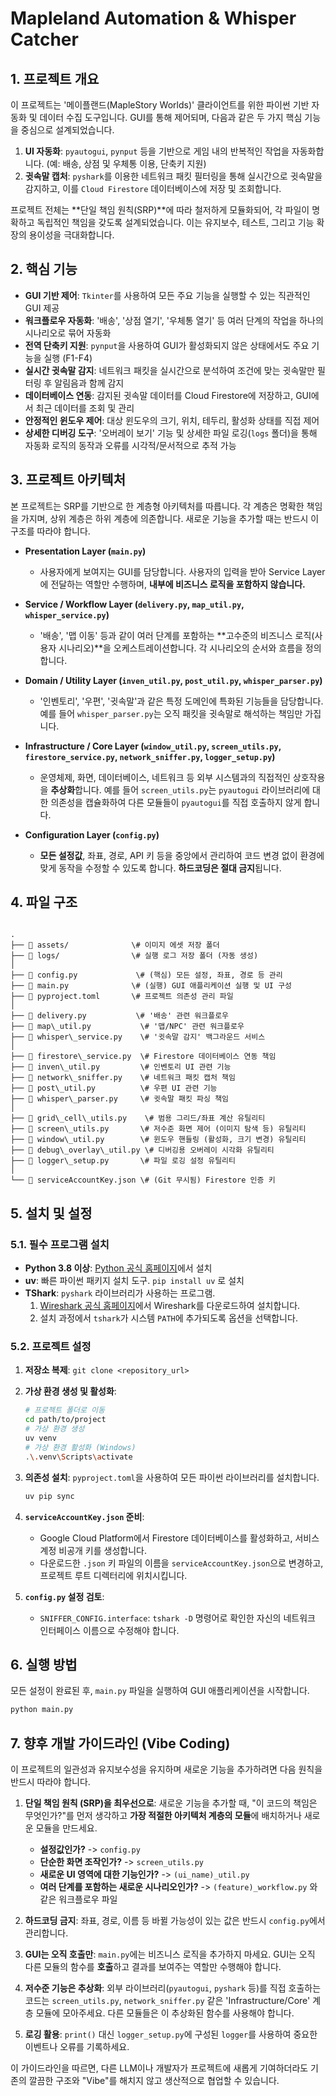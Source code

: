 # Mapleland Automation & Whisper Catcher

## 1. 프로젝트 개요

이 프로젝트는 '메이플랜드(MapleStory Worlds)' 클라이언트를 위한 파이썬 기반 자동화 및 데이터 수집 도구입니다. GUI를 통해 제어되며, 다음과 같은 두 가지 핵심 기능을 중심으로 설계되었습니다.

1.  **UI 자동화**: `pyautogui`, `pynput` 등을 기반으로 게임 내의 반복적인 작업을 자동화합니다. (예: 배송, 상점 및 우체통 이용, 단축키 지원)
2.  **귓속말 캡처**: `pyshark`를 이용한 네트워크 패킷 필터링을 통해 실시간으로 귓속말을 감지하고, 이를 `Cloud Firestore` 데이터베이스에 저장 및 조회합니다.

프로젝트 전체는 **단일 책임 원칙(SRP)**에 따라 철저하게 모듈화되어, 각 파일이 명확하고 독립적인 책임을 갖도록 설계되었습니다. 이는 유지보수, 테스트, 그리고 기능 확장의 용이성을 극대화합니다.

## 2. 핵심 기능

* **GUI 기반 제어**: `Tkinter`를 사용하여 모든 주요 기능을 실행할 수 있는 직관적인 GUI 제공
* **워크플로우 자동화**: '배송', '상점 열기', '우체통 열기' 등 여러 단계의 작업을 하나의 시나리오로 묶어 자동화
* **전역 단축키 지원**: `pynput`을 사용하여 GUI가 활성화되지 않은 상태에서도 주요 기능을 실행 (F1-F4)
* **실시간 귓속말 감지**: 네트워크 패킷을 실시간으로 분석하여 조건에 맞는 귓속말만 필터링 후 알림음과 함께 감지
* **데이터베이스 연동**: 감지된 귓속말 데이터를 Cloud Firestore에 저장하고, GUI에서 최근 데이터를 조회 및 관리
* **안정적인 윈도우 제어**: 대상 윈도우의 크기, 위치, 테두리, 활성화 상태를 직접 제어
* **상세한 디버깅 도구**: '오버레이 보기' 기능 및 상세한 파일 로깅(`logs` 폴더)을 통해 자동화 로직의 동작과 오류를 시각적/문서적으로 추적 가능

## 3. 프로젝트 아키텍처

본 프로젝트는 SRP를 기반으로 한 계층형 아키텍처를 따릅니다. 각 계층은 명확한 책임을 가지며, 상위 계층은 하위 계층에 의존합니다. 새로운 기능을 추가할 때는 반드시 이 구조를 따라야 합니다.

* **Presentation Layer (`main.py`)**
    * 사용자에게 보여지는 GUI를 담당합니다. 사용자의 입력을 받아 Service Layer에 전달하는 역할만 수행하며, **내부에 비즈니스 로직을 포함하지 않습니다.**

* **Service / Workflow Layer (`delivery.py`, `map_util.py`, `whisper_service.py`)**
    * '배송', '맵 이동' 등과 같이 여러 단계를 포함하는 **고수준의 비즈니스 로직(사용자 시나리오)**을 오케스트레이션합니다. 각 시나리오의 순서와 흐름을 정의합니다.

* **Domain / Utility Layer (`inven_util.py`, `post_util.py`, `whisper_parser.py`)**
    * '인벤토리', '우편', '귓속말'과 같은 특정 도메인에 특화된 기능들을 담당합니다. 예를 들어 `whisper_parser.py`는 오직 패킷을 귓속말로 해석하는 책임만 가집니다.

* **Infrastructure / Core Layer (`window_util.py`, `screen_utils.py`, `firestore_service.py`, `network_sniffer.py`, `logger_setup.py`)**
    * 운영체제, 화면, 데이터베이스, 네트워크 등 외부 시스템과의 직접적인 상호작용을 **추상화**합니다. 예를 들어 `screen_utils.py`는 `pyautogui` 라이브러리에 대한 의존성을 캡슐화하여 다른 모듈들이 `pyautogui`를 직접 호출하지 않게 합니다.

* **Configuration Layer (`config.py`)**
    * **모든 설정값**, 좌표, 경로, API 키 등을 중앙에서 관리하여 코드 변경 없이 환경에 맞게 동작을 수정할 수 있도록 합니다. **하드코딩은 절대 금지**됩니다.

## 4. 파일 구조

```

.
├── 📂 assets/              \# 이미지 에셋 저장 폴더
├── 📂 logs/                \# 실행 로그 저장 폴더 (자동 생성)
│
├── 📜 config.py             \# (핵심) 모든 설정, 좌표, 경로 등 관리
├── 📜 main.py              \# (실행) GUI 애플리케이션 실행 및 UI 구성
├── 📜 pyproject.toml       \# 프로젝트 의존성 관리 파일
│
├── 📜 delivery.py           \# '배송' 관련 워크플로우
├── 📜 map\_util.py           \# '맵/NPC' 관련 워크플로우
├── 📜 whisper\_service.py    \# '귓속말 감지' 백그라운드 서비스
│
├── 📜 firestore\_service.py  \# Firestore 데이터베이스 연동 책임
├── 📜 inven\_util.py         \# 인벤토리 UI 관련 기능
├── 📜 network\_sniffer.py    \# 네트워크 패킷 캡처 책임
├── 📜 post\_util.py          \# 우편 UI 관련 기능
├── 📜 whisper\_parser.py     \# 귓속말 패킷 파싱 책임
│
├── 📜 grid\_cell\_utils.py    \# 범용 그리드/좌표 계산 유틸리티
├── 📜 screen\_utils.py       \# 저수준 화면 제어 (이미지 탐색 등) 유틸리티
├── 📜 window\_util.py        \# 윈도우 핸들링 (활성화, 크기 변경) 유틸리티
├── 📜 debug\_overlay\_util.py \# 디버깅용 오버레이 시각화 유틸리티
├── 📜 logger\_setup.py       \# 파일 로깅 설정 유틸리티
│
└── 📜 serviceAccountKey.json \# (Git 무시됨) Firestore 인증 키

````

## 5. 설치 및 설정

### 5.1. 필수 프로그램 설치

* **Python 3.8 이상**: [Python 공식 홈페이지](https://www.python.org/)에서 설치
* **uv**: 빠른 파이썬 패키지 설치 도구. `pip install uv` 로 설치
* **TShark**: `pyshark` 라이브러리가 사용하는 프로그램.
    1.  [Wireshark 공식 홈페이지](https://www.wireshark.org/download.html)에서 Wireshark를 다운로드하여 설치합니다.
    2.  설치 과정에서 `tshark`가 시스템 `PATH`에 추가되도록 옵션을 선택합니다.

### 5.2. 프로젝트 설정

1.  **저장소 복제**: `git clone <repository_url>`
2.  **가상 환경 생성 및 활성화**:
    ```bash
    # 프로젝트 폴더로 이동
    cd path/to/project
    # 가상 환경 생성
    uv venv
    # 가상 환경 활성화 (Windows)
    .\.venv\Scripts\activate
    ```
3.  **의존성 설치**: `pyproject.toml`을 사용하여 모든 파이썬 라이브러리를 설치합니다.
    ```bash
    uv pip sync
    ```
4.  **`serviceAccountKey.json` 준비**:
    * Google Cloud Platform에서 Firestore 데이터베이스를 활성화하고, 서비스 계정 비공개 키를 생성합니다.
    * 다운로드한 `.json` 키 파일의 이름을 `serviceAccountKey.json`으로 변경하고, 프로젝트 루트 디렉터리에 위치시킵니다.

5.  **`config.py` 설정 검토**:
    * `SNIFFER_CONFIG.interface`: `tshark -D` 명령어로 확인한 자신의 네트워크 인터페이스 이름으로 수정해야 합니다.

## 6. 실행 방법

모든 설정이 완료된 후, `main.py` 파일을 실행하여 GUI 애플리케이션을 시작합니다.

```bash
python main.py
````

## 7\. 향후 개발 가이드라인 (Vibe Coding)

이 프로젝트의 일관성과 유지보수성을 유지하며 새로운 기능을 추가하려면 다음 원칙을 반드시 따라야 합니다.

1.  **단일 책임 원칙 (SRP)을 최우선으로**: 새로운 기능을 추가할 때, "이 코드의 책임은 무엇인가?"를 먼저 생각하고 **가장 적절한 아키텍처 계층의 모듈**에 배치하거나 새로운 모듈을 만드세요.

      * **설정값인가?** -\> `config.py`
      * **단순한 화면 조작인가?** -\> `screen_utils.py`
      * **새로운 UI 영역에 대한 기능인가?** -\> `(ui_name)_util.py`
      * **여러 단계를 포함하는 새로운 시나리오인가?** -\> `(feature)_workflow.py` 와 같은 워크플로우 파일

2.  **하드코딩 금지**: 좌표, 경로, 이름 등 바뀔 가능성이 있는 값은 반드시 `config.py`에서 관리합니다.

3.  **GUI는 오직 호출만**: `main.py`에는 비즈니스 로직을 추가하지 마세요. GUI는 오직 다른 모듈의 함수를 **호출**하고 결과를 보여주는 역할만 수행해야 합니다.

4.  **저수준 기능은 추상화**: 외부 라이브러리(`pyautogui`, `pyshark` 등)를 직접 호출하는 코드는 `screen_utils.py`, `network_sniffer.py` 같은 'Infrastructure/Core' 계층 모듈에 모아주세요. 다른 모듈들은 이 추상화된 함수를 사용해야 합니다.

5.  **로깅 활용**: `print()` 대신 `logger_setup.py`에 구성된 `logger`를 사용하여 중요한 이벤트나 오류를 기록하세요.

이 가이드라인을 따르면, 다른 LLM이나 개발자가 프로젝트에 새롭게 기여하더라도 기존의 깔끔한 구조와 "Vibe"를 해치지 않고 생산적으로 협업할 수 있습니다.

```
```